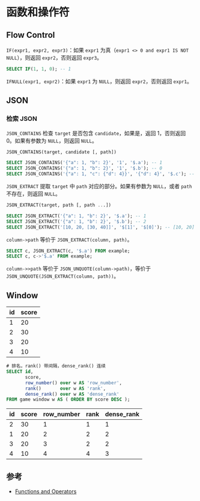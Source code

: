 # 函数和操作符

## Flow Control

`IF(expr1, expr2, expr3)`：如果 `expr1` 为真（`expr1 <> 0 and expr1 IS NOT NULL`），则返回 `expr2`，否则返回 `expr3`。

```sql
SELECT IF(1, 1, 0); -- 1
```

`IFNULL(expr1, expr2)`：如果 `expr1` 为 `NULL`，则返回 `expr2`，否则返回 `expr1`。

## JSON

### 检索 JSON

`JSON_CONTAINS` 检查 `target` 是否包含 `candidate`，如果是，返回 1，否则返回 0。如果有参数为 `NULL`，则返回 `NULL`。

```sql
JSON_CONTAINS(target, candidate [, path])

SELECT JSON_CONTAINS('{"a": 1, "b": 2}', '1', '$.a'); -- 1
SELECT JSON_CONTAINS('{"a": 1, "b": 2}', '1', '$.b'); -- 0
SELECT JSON_CONTAINS('{"a": 1, "c": {"d": 4}}', '{"d": 4}', '$.c'); -- 1
```

`JSON_EXTRACT` 提取 `target` 中 `path` 对应的部分。如果有参数为 `NULL`，或者 `path` 不存在，则返回 `NULL`。

```sql
JSON_EXTRACT(target, path [, path ...])

SELECT JSON_EXTRACT('{"a": 1, "b": 2}', '$.a'); -- 1
SELECT JSON_EXTRACT('{"a": 1, "b": 2}', '$.b'); -- 2
SELECT JSON_EXTRACT('[10, 20, [30, 40]]', '$[1]', '$[0]'); -- [10, 20]
```

`column->path` 等价于 `JSON_EXTRACT(column, path)`。

```sql
SELECT c, JSON_EXTRACT(c, '$.a') FROM example;
SELECT c, c->'$.a' FROM example;
```

`column->>path` 等价于 `JSON_UNQUOTE(column->path)`，等价于 `JSON_UNQUOTE(JSON_EXTRACT(column, path))`。

## Window

| id  | score |
| --- | ----- |
| 1   | 20    |
| 2   | 30    |
| 3   | 20    |
| 4   | 10    |

```sql
# 排名，rank() 带间隔，dense_rank() 连续
SELECT id,
       score,
       row_number() over w AS 'row_number',
       rank()       over w AS 'rank',
       dense_rank() over w AS 'dense_rank'
FROM game window w AS ( ORDER BY score DESC );
```

| id  | score | row_number | rank | dense_rank |
| --- | ----- | ---------- | ---- | ---------- |
| 2   | 30    | 1          | 1    | 1          |
| 1   | 20    | 2          | 2    | 2          |
| 3   | 20    | 3          | 2    | 2          |
| 4   | 10    | 4          | 4    | 3          |

## 参考

- [Functions and Operators](https://dev.mysql.com/doc/refman/8.0/en/functions.html)
